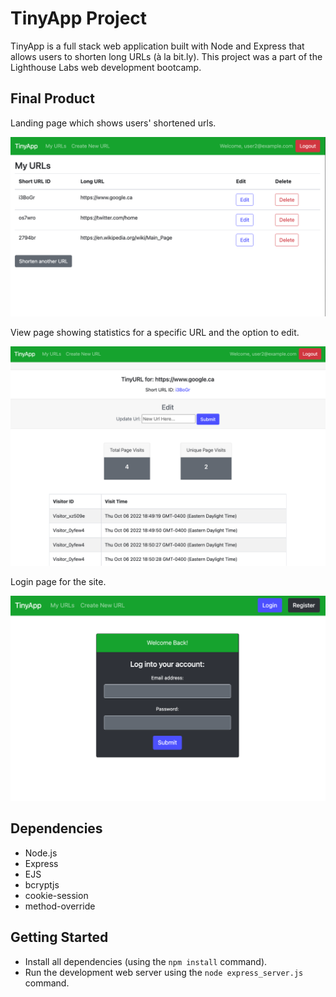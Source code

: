 # TinyApp Project

TinyApp is a full stack web application built with Node and Express that allows users to shorten long URLs (à la bit.ly). This project was a part of the Lighthouse Labs web development bootcamp.

## Final Product

Landing page which shows users' shortened urls.

!["Landing page"](https://github.com/jbuistjbuist/tinyapp/blob/main/docs/urls_page.png)

View page showing statistics for a specific URL and the option to edit.

!["Page for each URL which provides the option to edit the URL, and displays information about total and unique visits to the URL"](https://github.com/jbuistjbuist/tinyapp/blob/main/docs/urls_show_page.png)

Login page for the site.

!["Login form to access account"](https://github.com/jbuistjbuist/tinyapp/blob/main/docs/login_page.png)

## Dependencies

- Node.js
- Express
- EJS
- bcryptjs
- cookie-session
- method-override

## Getting Started

- Install all dependencies (using the `npm install` command).
- Run the development web server using the `node express_server.js` command.
